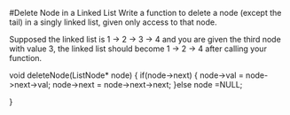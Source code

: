 #Delete Node in a Linked List
Write a function to delete a node (except the tail) in a singly linked list, given only access to that node.

Supposed the linked list is 1 -> 2 -> 3 -> 4 and you are given the third node with value 3, the linked list should become 1 -> 2 -> 4 after calling your function.


void deleteNode(ListNode* node)
{
        if(node->next)
        {
            node->val = node->next->val;
            node->next = node->next->next;
        }else
          node =NULL;
        
}
